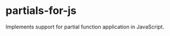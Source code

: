 partials-for-js
===============

Implements support for partial function application in JavaScript.
